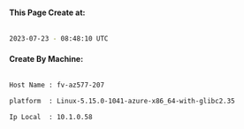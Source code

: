 
   
#### This Page Create at:

```bash

2023-07-23 - 08:48:10 UTC

```

#### Create By Machine:

```bash

Host Name : fv-az577-207

platform  : Linux-5.15.0-1041-azure-x86_64-with-glibc2.35

Ip Local  : 10.1.0.58

```

